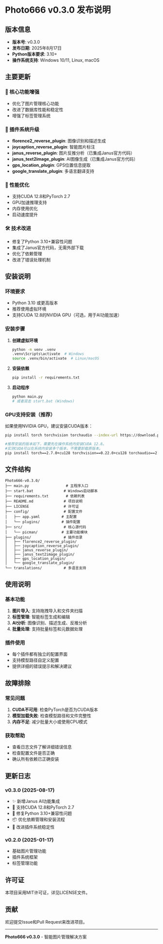# Photo666 v0.3.0 发布说明

## 版本信息
- **版本号**: v0.3.0
- **发布日期**: 2025年8月17日
- **Python版本要求**: 3.10+
- **操作系统支持**: Windows 10/11, Linux, macOS

## 主要更新

### 🎯 核心功能增强
- 优化了图片管理核心功能
- 改进了数据库性能和稳定性
- 增强了标签管理系统

### 🔌 插件系统升级
- **florence2_reverse_plugin**: 图像识别和描述生成
- **joycaption_reverse_plugin**: 智能图片标注
- **janus_reverse_plugin**: 图片反推分析（已集成Janus官方代码）
- **janus_text2image_plugin**: AI图像生成（已集成Janus官方代码）
- **gps_location_plugin**: GPS位置信息提取
- **google_translate_plugin**: 多语言翻译支持

### 🚀 性能优化
- 支持CUDA 12.8和PyTorch 2.7
- GPU加速推理支持
- 内存使用优化
- 启动速度提升

### 🛠️ 技术改进
- 修复了Python 3.10+兼容性问题
- 集成了Janus官方代码，无需外部下载
- 优化了依赖管理
- 改进了错误处理机制

## 安装说明

### 环境要求
- Python 3.10 或更高版本
- 推荐使用虚拟环境
- 支持CUDA 12.8的NVIDIA GPU（可选，用于AI功能加速）

### 安装步骤

1. **创建虚拟环境**
   ```bash
   python -m venv .venv
   .venv\Scripts\activate  # Windows
   source .venv/bin/activate  # Linux/macOS
   ```

2. **安装依赖**
   ```bash
   pip install -r requirements.txt
   ```

3. **启动程序**
   ```bash
   python main.py
   # 或者双击 start.bat (Windows)
   ```

### GPU支持安装（推荐）
如果使用NVIDIA GPU，建议安装CUDA版本：
```bash
pip install torch torchvision torchaudio --index-url https://download.pytorch.org/whl/cu128

#推荐安装的版本如下，需要先在操作系统内安装CUDA 12.8。
#实测CUDA可以在系统内安装多个版本，不需要卸载原版本。
pip install torch==2.7.0+cu128 torchvision==0.22.0+cu128 torchaudio==2.7.0+cu128 --index-url https://download.pytorch.org/whl/cu128
```

## 文件结构

```
Photo666-v0.3.0/
├── main.py                 # 主程序入口
├── start.bat              # Windows启动脚本
├── requirements.txt        # 依赖列表
├── README.md              # 项目说明
├── LICENSE                # 许可证
├── config/                # 配置文件
│   ├── app.yaml          # 主配置
│   └── plugins/          # 插件配置
├── src/                   # 核心源代码
│   └── picman/           # 主要功能模块
├── plugins/               # 插件目录
│   ├── florence2_reverse_plugin/
│   ├── joycaption_reverse_plugin/
│   ├── janus_reverse_plugin/
│   ├── janus_text2image_plugin/
│   ├── gps_location_plugin/
│   └── google_translate_plugin/
└── translations/          # 多语言支持
```

## 使用说明

### 基本功能
1. **图片导入**: 支持拖拽导入和文件夹扫描
2. **标签管理**: 智能标签生成和编辑
3. **AI分析**: 图像识别、描述生成、反推分析
4. **批量处理**: 支持批量标签和元数据处理

### 插件使用
- 每个插件都有独立的配置界面
- 支持模型路径自定义配置
- 提供详细的错误提示和解决建议

## 故障排除

### 常见问题
1. **CUDA不可用**: 检查PyTorch是否为CUDA版本
2. **模型加载失败**: 检查模型路径和文件完整性
3. **内存不足**: 减少批量大小或使用CPU模式

### 获取帮助
- 查看日志文件了解详细错误信息
- 检查配置文件是否正确
- 确认所有依赖已正确安装

## 更新日志

### v0.3.0 (2025-08-17)
- ✨ 新增Janus AI功能集成
- 🚀 支持CUDA 12.8和PyTorch 2.7
- 🔧 修复Python 3.10+兼容性问题
- 📦 优化依赖管理和安装流程
- 🎯 改进插件系统稳定性

### v0.2.0 (2025-01-17)
- 基础图片管理功能
- 插件系统框架
- 标签管理功能

## 许可证
本项目采用MIT许可证，详见LICENSE文件。

## 贡献
欢迎提交Issue和Pull Request来改进项目。

---
**Photo666 v0.3.0** - 智能图片管理解决方案
